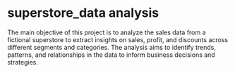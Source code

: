 # superstore_data analysis
The main objective of this project is to analyze the sales data from a fictional superstore to extract insights on sales, profit, and discounts across different segments and categories. The analysis aims to identify trends, patterns, and relationships in the data to inform business decisions and strategies.

